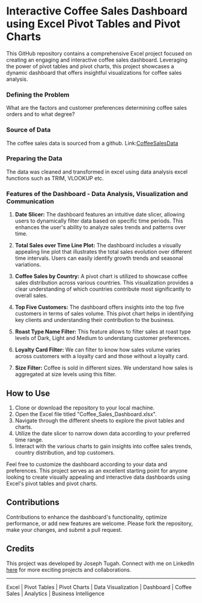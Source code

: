# Interactive Coffee Sales Dashboard using Excel Pivot Tables and Pivot Charts

This GitHub repository contains a comprehensive Excel project focused on creating an engaging and interactive coffee sales dashboard. Leveraging the power of pivot tables and pivot charts, this project showcases a dynamic dashboard that offers insightful visualizations for coffee sales analysis.

### Defining the Problem
What are the factors and customer preferences determining coffee sales orders and to what degree?

### Source of Data
The coffee sales data is sourced from a github. Link:[CoffeeSalesData](https://github.com/mochen862/excel-project-coffee-sales/blob/main/coffeeOrdersData.xlsx)

### Preparing the Data
The data was cleaned and transformed in excel using data analysis excel functions such as TRIM, VLOOKUP etc.

### Features of the Dashboard - Data Analysis, Visualization and Communication

1. **Date Slicer:** The dashboard features an intuitive date slicer, allowing users to dynamically filter data based on specific time periods. This enhances the user's ability to analyze sales trends and patterns over time.

2. **Total Sales over Time Line Plot:** The dashboard includes a visually appealing line plot that illustrates the total sales evolution over different time intervals. Users can easily identify growth trends and seasonal variations.

3. **Coffee Sales by Country:** A pivot chart is utilized to showcase coffee sales distribution across various countries. This visualization provides a clear understanding of which countries contribute most significantly to overall sales.

4. **Top Five Customers:** The dashboard offers insights into the top five customers in terms of sales volume. This pivot chart helps in identifying key clients and understanding their contribution to the business.

5. **Roast Type Name Filter:** This feature allows to filter sales at roast type levels of Dark, Light and Medium to understang customer preferences.

6. **Loyalty Card Filter:** We can filter to know how sales volume varies across customers with a loyalty card and those without a loyalty card.

7. **Size Filter:** Coffee is sold in different sizes. We understand how sales is aggregated at size levels using this filter.

## How to Use

1. Clone or download the repository to your local machine.
2. Open the Excel file titled "Coffee_Sales_Dashboard.xlsx".
3. Navigate through the different sheets to explore the pivot tables and charts.
4. Utilize the date slicer to narrow down data according to your preferred time range.
5. Interact with the various charts to gain insights into coffee sales trends, country distribution, and top customers.

Feel free to customize the dashboard according to your data and preferences. This project serves as an excellent starting point for anyone looking to create visually appealing and interactive data dashboards using Excel's pivot tables and pivot charts.

## Contributions

Contributions to enhance the dashboard's functionality, optimize performance, or add new features are welcome. Please fork the repository, make your changes, and submit a pull request.

## Credits

This project was developed by Joseph Tugah. Connect with me on LinkedIn [here](https://www.linkedin.com/in/joseph-tugah-075333134/) for more exciting projects and collaborations.

---

Excel | Pivot Tables | Pivot Charts | Data Visualization | Dashboard | Coffee Sales | Analytics | Business Intelligence
